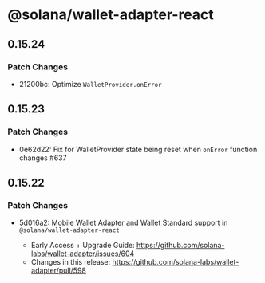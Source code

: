 # @solana/wallet-adapter-react

## 0.15.24

### Patch Changes

-   21200bc: Optimize `WalletProvider.onError`

## 0.15.23

### Patch Changes

-   0e62d22: Fix for WalletProvider state being reset when `onError` function changes #637

## 0.15.22

### Patch Changes

-   5d016a2: Mobile Wallet Adapter and Wallet Standard support in `@solana/wallet-adapter-react`

    -   Early Access + Upgrade Guide: https://github.com/solana-labs/wallet-adapter/issues/604
    -   Changes in this release: https://github.com/solana-labs/wallet-adapter/pull/598
